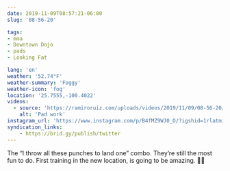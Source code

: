 ```yaml
---
date: 2019-11-09T08:57:21-06:00
slug: '08-56-20'

tags:
- mma
- Downtown Dojo
- pads
- Looking Fat

lang: 'en'
weather: '52.74°F'
weather-summary: 'Foggy'
weather-icon: 'fog'
location: '25.7555,-100.4022'
videos:
  - source: 'https://ramiroruiz.com/uploads/videos/2019/11/09/08-56-20/pad-work.mp4'
    alt: 'Pad work'
instagram_url: 'https://www.instagram.com/p/B4fMZ9WJ0_O/?igshid=1rlatmiyrjpcn'
syndication_links:
    - https://brid.gy/publish/twitter
---
```

The “I throw all these punches to land one” combo. 
They’re still the most fun to do. 
First training in the new location, is going to be amazing. 👏🏼 

   